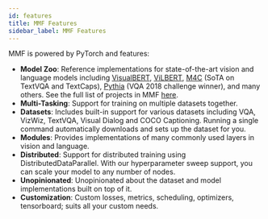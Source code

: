 ```yaml
---
id: features
title: MMF Features
sidebar_label: MMF Features
---
```


MMF is powered by PyTorch and features:

- **Model Zoo**: Reference implementations for state-of-the-art vision and language models including [VisualBERT](https://arxiv.org/abs/1908.03557), [ViLBERT](https://arxiv.org/abs/1908.02265), [M4C](https://arxiv.org/abs/1911.06258) (SoTA on TextVQA and TextCaps), [Pythia](https://arxiv.org/abs/1807.09956) (VQA 2018 challenge winner), and many others. See the full list of projects in MMF [here](mmf/docs/notes/projects).
- **Multi-Tasking**: Support for training on multiple datasets together.
- **Datasets**: Includes built-in support for various datasets including VQA, VizWiz, TextVQA, Visual Dialog and COCO Captioning. Running a single command automatically downloads and sets up the dataset for you.
- **Modules**: Provides implementations of many commonly used layers in vision and language.
- **Distributed**: Support for distributed training using DistributedDataParallel. With our hyperparameter sweep support, you can scale your model to any number of nodes.
- **Unopinionated**: Unopinionated about the dataset and model implementations built on top of it.
- **Customization**: Custom losses, metrics, scheduling, optimizers, tensorboard; suits all your custom needs.
